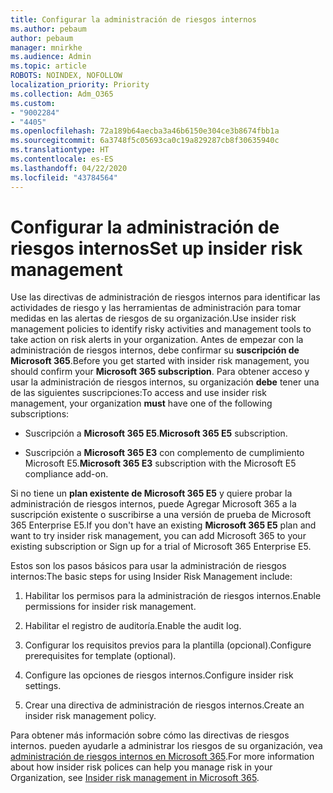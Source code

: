 ```yaml
---
title: Configurar la administración de riesgos internos
ms.author: pebaum
author: pebaum
manager: mnirkhe
ms.audience: Admin
ms.topic: article
ROBOTS: NOINDEX, NOFOLLOW
localization_priority: Priority
ms.collection: Adm_O365
ms.custom:
- "9002284"
- "4405"
ms.openlocfilehash: 72a189b64aecba3a46b6150e304ce3b8674fbb1a
ms.sourcegitcommit: 6a3748f5c05693ca0c19a829287cb8f30635940c
ms.translationtype: HT
ms.contentlocale: es-ES
ms.lasthandoff: 04/22/2020
ms.locfileid: "43784564"
---
```

# <a name="set-up-insider-risk-management"></a><span data-ttu-id="9192c-102">Configurar la administración de riesgos internos</span><span class="sxs-lookup"><span data-stu-id="9192c-102">Set up insider risk management</span></span>

<span data-ttu-id="9192c-103">Use las directivas de administración de riesgos internos para identificar las actividades de riesgo y las herramientas de administración para tomar medidas en las alertas de riesgos de su organización.</span><span class="sxs-lookup"><span data-stu-id="9192c-103">Use insider risk management policies to identify risky activities and management tools to take action on risk alerts in your organization.</span></span> <span data-ttu-id="9192c-104">Antes de empezar con la administración de riesgos internos, debe confirmar su **suscripción de Microsoft 365**.</span><span class="sxs-lookup"><span data-stu-id="9192c-104">Before you get started with insider risk management, you should confirm your **Microsoft 365 subscription**.</span></span> <span data-ttu-id="9192c-105">Para obtener acceso y usar la administración de riesgos internos, su organización **debe** tener una de las siguientes suscripciones:</span><span class="sxs-lookup"><span data-stu-id="9192c-105">To access and use insider risk management, your organization **must** have one of the following subscriptions:</span></span>

- <span data-ttu-id="9192c-106">Suscripción a **Microsoft 365 E5**.</span><span class="sxs-lookup"><span data-stu-id="9192c-106">**Microsoft 365 E5** subscription.</span></span>

- <span data-ttu-id="9192c-107">Suscripción a **Microsoft 365 E3** con complemento de cumplimiento Microsoft E5.</span><span class="sxs-lookup"><span data-stu-id="9192c-107">**Microsoft 365 E3** subscription with the Microsoft E5 compliance add-on.</span></span>

<span data-ttu-id="9192c-108">Si no tiene un **plan existente de Microsoft 365 E5** y quiere probar la administración de riesgos internos, puede Agregar Microsoft 365 a la suscripción existente o suscribirse a una versión de prueba de Microsoft 365 Enterprise E5.</span><span class="sxs-lookup"><span data-stu-id="9192c-108">If you don't have an existing **Microsoft 365 E5** plan and want to try insider risk management, you can add Microsoft 365 to your existing subscription or Sign up for a trial of Microsoft 365 Enterprise E5.</span></span>

<span data-ttu-id="9192c-109">Estos son los pasos básicos para usar la administración de riesgos internos:</span><span class="sxs-lookup"><span data-stu-id="9192c-109">The basic steps for using Insider Risk Management include:</span></span>

1. <span data-ttu-id="9192c-110">Habilitar los permisos para la administración de riesgos internos.</span><span class="sxs-lookup"><span data-stu-id="9192c-110">Enable permissions for insider risk management.</span></span>

2. <span data-ttu-id="9192c-111">Habilitar el registro de auditoría.</span><span class="sxs-lookup"><span data-stu-id="9192c-111">Enable the audit log.</span></span>

3. <span data-ttu-id="9192c-112">Configurar los requisitos previos para la plantilla (opcional).</span><span class="sxs-lookup"><span data-stu-id="9192c-112">Configure prerequisites for template (optional).</span></span>

4. <span data-ttu-id="9192c-113">Configure las opciones de riesgos internos.</span><span class="sxs-lookup"><span data-stu-id="9192c-113">Configure insider risk settings.</span></span>

5. <span data-ttu-id="9192c-114">Crear una directiva de administración de riesgos internos.</span><span class="sxs-lookup"><span data-stu-id="9192c-114">Create an insider risk management policy.</span></span>

<span data-ttu-id="9192c-115">Para obtener más información sobre cómo las directivas de riesgos internos. pueden ayudarle a administrar los riesgos de su organización, vea [administración de riesgos internos en Microsoft 365](https://go.microsoft.com/fwlink/?linkid=2123907).</span><span class="sxs-lookup"><span data-stu-id="9192c-115">For more information about how insider risk polices can help you manage risk in your Organization, see [Insider risk management in Microsoft 365](https://go.microsoft.com/fwlink/?linkid=2123907).</span></span>
